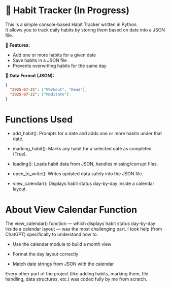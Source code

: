 # 🧠 Habit Tracker (In Progress)

This is a simple console-based Habit Tracker written in Python.  
It allows you to track daily habits by storing them based on date into a JSON file.

📌 **Features:**
- Add one or more habits for a given date
- Save habits in a JSON file
- Prevents overwriting habits for the same day

📁 **Data Format (JSON):**
```json
{
  "2025-07-21": ["Workout", "Read"],
  "2025-07-22": ["Meditate"]
} 
```
# Functions Used

 - add_habit():
   Prompts for a date and adds one or more habits under that date.

 - marking_habit():
   Marks any habit for a selected date as completed (True).

 - loading():
   Loads habit data from JSON, handles missing/corrupt files.

 - open_to_write():
   Writes updated data safely into the JSON file.
  
 - view_calendar():
   Displays habit status day-by-day inside a calendar layout.


# About View Calendar Function
The view_calendar() function — which displays habit status day-by-day inside a calendar layout — was the most challenging part. I took help (from ChatGPT) specifically to understand how to:

 - Use the calendar module to build a month view

 - Format the day layout correctly

 - Match date strings from JSON with the calendar

Every other part of the project (like adding habits, marking them, file handling, data structures, etc.) was coded fully by me from scratch.


